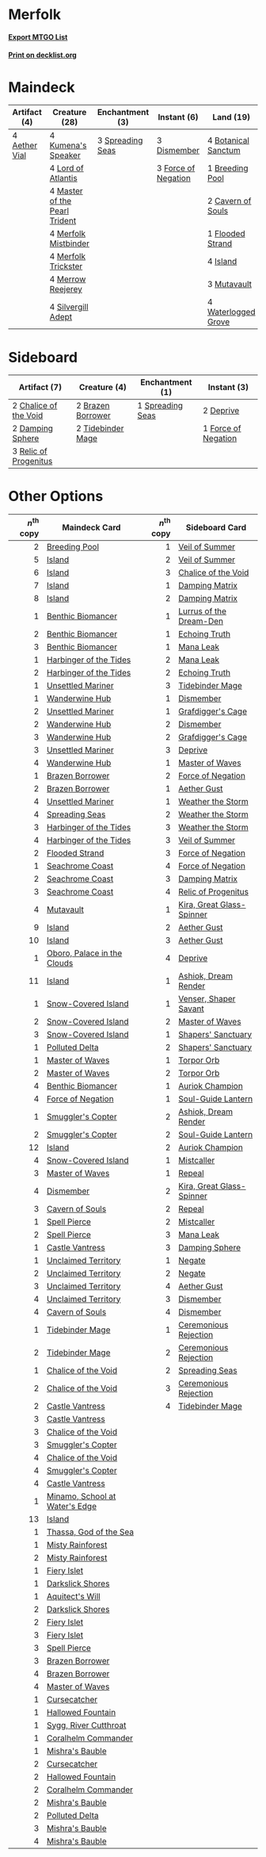 # Merfolk

#### [Export MTGO List](../collection/Merfolk/Merfolk.txt)
#### [Print on decklist.org](http://decklist.org/?deckmain=4%09Aether%20Vial%0A4%09Botanical%20Sanctum%0A1%09Breeding%20Pool%0A2%09Cavern%20of%20Souls%0A3%09Dismember%0A1%09Flooded%20Strand%0A3%09Force%20of%20Negation%0A4%09Island%0A4%09Kumena's%20Speaker%0A4%09Lord%20of%20Atlantis%0A4%09Master%20of%20the%20Pearl%20Trident%0A4%09Merfolk%20Mistbinder%0A4%09Merfolk%20Trickster%0A4%09Merrow%20Reejerey%0A3%09Mutavault%0A4%09Silvergill%20Adept%0A3%09Spreading%20Seas%0A4%09Waterlogged%20Grove&deckside=2%09Brazen%20Borrower%0A2%09Chalice%20of%20the%20Void%0A2%09Damping%20Sphere%0A2%09Deprive%0A1%09Force%20of%20Negation%0A3%09Relic%20of%20Progenitus%0A1%09Spreading%20Seas%0A2%09Tidebinder%20Mage)
# Maindeck

|                                     Artifact (4)                                      |                                             Creature (28)                                              |                                      Enchantment (3)                                      |                                         Instant (6)                                          |                                          Land (19)                                           |
|---------------------------------------------------------------------------------------|--------------------------------------------------------------------------------------------------------|-------------------------------------------------------------------------------------------|----------------------------------------------------------------------------------------------|----------------------------------------------------------------------------------------------|
|4 [Aether Vial](http://gatherer.wizards.com/Pages/Card/Details.aspx?multiverseid=48146)|4 [Kumena's Speaker](http://gatherer.wizards.com/Pages/Card/Details.aspx?multiverseid=435352)           |3 [Spreading Seas](http://gatherer.wizards.com/Pages/Card/Details.aspx?multiverseid=190405)|3 [Dismember](http://gatherer.wizards.com/Pages/Card/Details.aspx?multiverseid=382182)        |4 [Botanical Sanctum](http://gatherer.wizards.com/Pages/Card/Details.aspx?multiverseid=417817)|
|                                                                                       |4 [Lord of Atlantis](http://gatherer.wizards.com/Pages/Card/Details.aspx?multiverseid=707)              |                                                                                           |3 [Force of Negation](http://gatherer.wizards.com/Pages/Card/Details.aspx?multiverseid=464001)|1 [Breeding Pool](http://gatherer.wizards.com/Pages/Card/Details.aspx?multiverseid=97088)     |
|                                                                                       |4 [Master of the Pearl Trident](http://gatherer.wizards.com/Pages/Card/Details.aspx?multiverseid=438449)|                                                                                           |                                                                                              |2 [Cavern of Souls](http://gatherer.wizards.com/Pages/Card/Details.aspx?multiverseid=278058)  |
|                                                                                       |4 [Merfolk Mistbinder](http://gatherer.wizards.com/Pages/Card/Details.aspx?multiverseid=439823)         |                                                                                           |                                                                                              |1 [Flooded Strand](http://gatherer.wizards.com/Pages/Card/Details.aspx?multiverseid=405098)   |
|                                                                                       |4 [Merfolk Trickster](http://gatherer.wizards.com/Pages/Card/Details.aspx?multiverseid=442944)          |                                                                                           |                                                                                              |4 [Island](http://gatherer.wizards.com/Pages/Card/Details.aspx?multiverseid=439857)           |
|                                                                                       |4 [Merrow Reejerey](http://gatherer.wizards.com/Pages/Card/Details.aspx?multiverseid=438453)            |                                                                                           |                                                                                              |3 [Mutavault](http://gatherer.wizards.com/Pages/Card/Details.aspx?multiverseid=370733)        |
|                                                                                       |4 [Silvergill Adept](http://gatherer.wizards.com/Pages/Card/Details.aspx?multiverseid=139682)           |                                                                                           |                                                                                              |4 [Waterlogged Grove](http://gatherer.wizards.com/Pages/Card/Details.aspx?multiverseid=464198)|


# Sideboard

|                                          Artifact (7)                                          |                                        Creature (4)                                        |                                      Enchantment (1)                                      |                                         Instant (3)                                          |
|------------------------------------------------------------------------------------------------|--------------------------------------------------------------------------------------------|-------------------------------------------------------------------------------------------|----------------------------------------------------------------------------------------------|
|2 [Chalice of the Void](http://gatherer.wizards.com/Pages/Card/Details.aspx?multiverseid=442211)|2 [Brazen Borrower](http://gatherer.wizards.com/Pages/Card/Details.aspx?multiverseid=473001)|1 [Spreading Seas](http://gatherer.wizards.com/Pages/Card/Details.aspx?multiverseid=190405)|2 [Deprive](http://gatherer.wizards.com/Pages/Card/Details.aspx?multiverseid=193519)          |
|2 [Damping Sphere](http://gatherer.wizards.com/Pages/Card/Details.aspx?multiverseid=443101)     |2 [Tidebinder Mage](http://gatherer.wizards.com/Pages/Card/Details.aspx?multiverseid=438462)|                                                                                           |1 [Force of Negation](http://gatherer.wizards.com/Pages/Card/Details.aspx?multiverseid=464001)|
|3 [Relic of Progenitus](http://gatherer.wizards.com/Pages/Card/Details.aspx?multiverseid=174824)|                                                                                            |                                                                                           |                                                                                              |


# Other Options

|*n*<sup>th</sup> copy|                                             Maindeck Card                                              |*n*<sup>th</sup> copy|                                          Sideboard Card                                           |
|--------------------:|--------------------------------------------------------------------------------------------------------|--------------------:|---------------------------------------------------------------------------------------------------|
|                    2|[Breeding Pool](http://gatherer.wizards.com/Pages/Card/Details.aspx?multiverseid=97088)                 |                    1|[Veil of Summer](http://gatherer.wizards.com/Pages/Card/Details.aspx?multiverseid=466952)          |
|                    5|[Island](http://gatherer.wizards.com/Pages/Card/Details.aspx?multiverseid=439857)                       |                    2|[Veil of Summer](http://gatherer.wizards.com/Pages/Card/Details.aspx?multiverseid=466952)          |
|                    6|[Island](http://gatherer.wizards.com/Pages/Card/Details.aspx?multiverseid=439857)                       |                    3|[Chalice of the Void](http://gatherer.wizards.com/Pages/Card/Details.aspx?multiverseid=442211)     |
|                    7|[Island](http://gatherer.wizards.com/Pages/Card/Details.aspx?multiverseid=439857)                       |                    1|[Damping Matrix](http://gatherer.wizards.com/Pages/Card/Details.aspx?multiverseid=426043)          |
|                    8|[Island](http://gatherer.wizards.com/Pages/Card/Details.aspx?multiverseid=439857)                       |                    2|[Damping Matrix](http://gatherer.wizards.com/Pages/Card/Details.aspx?multiverseid=426043)          |
|                    1|[Benthic Biomancer](http://gatherer.wizards.com/Pages/Card/Details.aspx?multiverseid=457176)            |                    1|[Lurrus of the Dream-Den](http://gatherer.wizards.com/Pages/Card/Details.aspx?multiverseid=479746) |
|                    2|[Benthic Biomancer](http://gatherer.wizards.com/Pages/Card/Details.aspx?multiverseid=457176)            |                    1|[Echoing Truth](http://gatherer.wizards.com/Pages/Card/Details.aspx?multiverseid=405212)           |
|                    3|[Benthic Biomancer](http://gatherer.wizards.com/Pages/Card/Details.aspx?multiverseid=457176)            |                    1|[Mana Leak](http://gatherer.wizards.com/Pages/Card/Details.aspx?multiverseid=45242)                |
|                    1|[Harbinger of the Tides](http://gatherer.wizards.com/Pages/Card/Details.aspx?multiverseid=433017)       |                    2|[Mana Leak](http://gatherer.wizards.com/Pages/Card/Details.aspx?multiverseid=45242)                |
|                    2|[Harbinger of the Tides](http://gatherer.wizards.com/Pages/Card/Details.aspx?multiverseid=433017)       |                    2|[Echoing Truth](http://gatherer.wizards.com/Pages/Card/Details.aspx?multiverseid=405212)           |
|                    1|[Unsettled Mariner](http://gatherer.wizards.com/Pages/Card/Details.aspx?multiverseid=464165)            |                    3|[Tidebinder Mage](http://gatherer.wizards.com/Pages/Card/Details.aspx?multiverseid=438462)         |
|                    1|[Wanderwine Hub](http://gatherer.wizards.com/Pages/Card/Details.aspx?multiverseid=153456)               |                    1|[Dismember](http://gatherer.wizards.com/Pages/Card/Details.aspx?multiverseid=382182)               |
|                    2|[Unsettled Mariner](http://gatherer.wizards.com/Pages/Card/Details.aspx?multiverseid=464165)            |                    1|[Grafdigger's Cage](http://gatherer.wizards.com/Pages/Card/Details.aspx?multiverseid=278452)       |
|                    2|[Wanderwine Hub](http://gatherer.wizards.com/Pages/Card/Details.aspx?multiverseid=153456)               |                    2|[Dismember](http://gatherer.wizards.com/Pages/Card/Details.aspx?multiverseid=382182)               |
|                    3|[Wanderwine Hub](http://gatherer.wizards.com/Pages/Card/Details.aspx?multiverseid=153456)               |                    2|[Grafdigger's Cage](http://gatherer.wizards.com/Pages/Card/Details.aspx?multiverseid=278452)       |
|                    3|[Unsettled Mariner](http://gatherer.wizards.com/Pages/Card/Details.aspx?multiverseid=464165)            |                    3|[Deprive](http://gatherer.wizards.com/Pages/Card/Details.aspx?multiverseid=193519)                 |
|                    4|[Wanderwine Hub](http://gatherer.wizards.com/Pages/Card/Details.aspx?multiverseid=153456)               |                    1|[Master of Waves](http://gatherer.wizards.com/Pages/Card/Details.aspx?multiverseid=438441)         |
|                    1|[Brazen Borrower](http://gatherer.wizards.com/Pages/Card/Details.aspx?multiverseid=473001)              |                    2|[Force of Negation](http://gatherer.wizards.com/Pages/Card/Details.aspx?multiverseid=464001)       |
|                    2|[Brazen Borrower](http://gatherer.wizards.com/Pages/Card/Details.aspx?multiverseid=473001)              |                    1|[Aether Gust](http://gatherer.wizards.com/Pages/Card/Details.aspx?multiverseid=466796)             |
|                    4|[Unsettled Mariner](http://gatherer.wizards.com/Pages/Card/Details.aspx?multiverseid=464165)            |                    1|[Weather the Storm](http://gatherer.wizards.com/Pages/Card/Details.aspx?multiverseid=464140)       |
|                    4|[Spreading Seas](http://gatherer.wizards.com/Pages/Card/Details.aspx?multiverseid=190405)               |                    2|[Weather the Storm](http://gatherer.wizards.com/Pages/Card/Details.aspx?multiverseid=464140)       |
|                    3|[Harbinger of the Tides](http://gatherer.wizards.com/Pages/Card/Details.aspx?multiverseid=433017)       |                    3|[Weather the Storm](http://gatherer.wizards.com/Pages/Card/Details.aspx?multiverseid=464140)       |
|                    4|[Harbinger of the Tides](http://gatherer.wizards.com/Pages/Card/Details.aspx?multiverseid=433017)       |                    3|[Veil of Summer](http://gatherer.wizards.com/Pages/Card/Details.aspx?multiverseid=466952)          |
|                    2|[Flooded Strand](http://gatherer.wizards.com/Pages/Card/Details.aspx?multiverseid=405098)               |                    3|[Force of Negation](http://gatherer.wizards.com/Pages/Card/Details.aspx?multiverseid=464001)       |
|                    1|[Seachrome Coast](http://gatherer.wizards.com/Pages/Card/Details.aspx?multiverseid=209399)              |                    4|[Force of Negation](http://gatherer.wizards.com/Pages/Card/Details.aspx?multiverseid=464001)       |
|                    2|[Seachrome Coast](http://gatherer.wizards.com/Pages/Card/Details.aspx?multiverseid=209399)              |                    3|[Damping Matrix](http://gatherer.wizards.com/Pages/Card/Details.aspx?multiverseid=426043)          |
|                    3|[Seachrome Coast](http://gatherer.wizards.com/Pages/Card/Details.aspx?multiverseid=209399)              |                    4|[Relic of Progenitus](http://gatherer.wizards.com/Pages/Card/Details.aspx?multiverseid=174824)     |
|                    4|[Mutavault](http://gatherer.wizards.com/Pages/Card/Details.aspx?multiverseid=370733)                    |                    1|[Kira, Great Glass-Spinner](http://gatherer.wizards.com/Pages/Card/Details.aspx?multiverseid=74445)|
|                    9|[Island](http://gatherer.wizards.com/Pages/Card/Details.aspx?multiverseid=439857)                       |                    2|[Aether Gust](http://gatherer.wizards.com/Pages/Card/Details.aspx?multiverseid=466796)             |
|                   10|[Island](http://gatherer.wizards.com/Pages/Card/Details.aspx?multiverseid=439857)                       |                    3|[Aether Gust](http://gatherer.wizards.com/Pages/Card/Details.aspx?multiverseid=466796)             |
|                    1|[Oboro, Palace in the Clouds](http://gatherer.wizards.com/Pages/Card/Details.aspx?multiverseid=74206)   |                    4|[Deprive](http://gatherer.wizards.com/Pages/Card/Details.aspx?multiverseid=193519)                 |
|                   11|[Island](http://gatherer.wizards.com/Pages/Card/Details.aspx?multiverseid=439857)                       |                    1|[Ashiok, Dream Render](http://gatherer.wizards.com/Pages/Card/Details.aspx?multiverseid=461155)    |
|                    1|[Snow-Covered Island](http://gatherer.wizards.com/Pages/Card/Details.aspx?multiverseid=121130)          |                    1|[Venser, Shaper Savant](http://gatherer.wizards.com/Pages/Card/Details.aspx?multiverseid=136209)   |
|                    2|[Snow-Covered Island](http://gatherer.wizards.com/Pages/Card/Details.aspx?multiverseid=121130)          |                    2|[Master of Waves](http://gatherer.wizards.com/Pages/Card/Details.aspx?multiverseid=438441)         |
|                    3|[Snow-Covered Island](http://gatherer.wizards.com/Pages/Card/Details.aspx?multiverseid=121130)          |                    1|[Shapers' Sanctuary](http://gatherer.wizards.com/Pages/Card/Details.aspx?multiverseid=435362)      |
|                    1|[Polluted Delta](http://gatherer.wizards.com/Pages/Card/Details.aspx?multiverseid=405104)               |                    2|[Shapers' Sanctuary](http://gatherer.wizards.com/Pages/Card/Details.aspx?multiverseid=435362)      |
|                    1|[Master of Waves](http://gatherer.wizards.com/Pages/Card/Details.aspx?multiverseid=438441)              |                    1|[Torpor Orb](http://gatherer.wizards.com/Pages/Card/Details.aspx?multiverseid=233069)              |
|                    2|[Master of Waves](http://gatherer.wizards.com/Pages/Card/Details.aspx?multiverseid=438441)              |                    2|[Torpor Orb](http://gatherer.wizards.com/Pages/Card/Details.aspx?multiverseid=233069)              |
|                    4|[Benthic Biomancer](http://gatherer.wizards.com/Pages/Card/Details.aspx?multiverseid=457176)            |                    1|[Auriok Champion](http://gatherer.wizards.com/Pages/Card/Details.aspx?multiverseid=72921)          |
|                    4|[Force of Negation](http://gatherer.wizards.com/Pages/Card/Details.aspx?multiverseid=464001)            |                    1|[Soul-Guide Lantern](http://gatherer.wizards.com/Pages/Card/Details.aspx?multiverseid=476488)      |
|                    1|[Smuggler's Copter](http://gatherer.wizards.com/Pages/Card/Details.aspx?multiverseid=417808)            |                    2|[Ashiok, Dream Render](http://gatherer.wizards.com/Pages/Card/Details.aspx?multiverseid=461155)    |
|                    2|[Smuggler's Copter](http://gatherer.wizards.com/Pages/Card/Details.aspx?multiverseid=417808)            |                    2|[Soul-Guide Lantern](http://gatherer.wizards.com/Pages/Card/Details.aspx?multiverseid=476488)      |
|                   12|[Island](http://gatherer.wizards.com/Pages/Card/Details.aspx?multiverseid=439857)                       |                    2|[Auriok Champion](http://gatherer.wizards.com/Pages/Card/Details.aspx?multiverseid=72921)          |
|                    4|[Snow-Covered Island](http://gatherer.wizards.com/Pages/Card/Details.aspx?multiverseid=121130)          |                    1|[Mistcaller](http://gatherer.wizards.com/Pages/Card/Details.aspx?multiverseid=447198)              |
|                    3|[Master of Waves](http://gatherer.wizards.com/Pages/Card/Details.aspx?multiverseid=438441)              |                    1|[Repeal](http://gatherer.wizards.com/Pages/Card/Details.aspx?multiverseid=405357)                  |
|                    4|[Dismember](http://gatherer.wizards.com/Pages/Card/Details.aspx?multiverseid=382182)                    |                    2|[Kira, Great Glass-Spinner](http://gatherer.wizards.com/Pages/Card/Details.aspx?multiverseid=74445)|
|                    3|[Cavern of Souls](http://gatherer.wizards.com/Pages/Card/Details.aspx?multiverseid=278058)              |                    2|[Repeal](http://gatherer.wizards.com/Pages/Card/Details.aspx?multiverseid=405357)                  |
|                    1|[Spell Pierce](http://gatherer.wizards.com/Pages/Card/Details.aspx?multiverseid=425876)                 |                    2|[Mistcaller](http://gatherer.wizards.com/Pages/Card/Details.aspx?multiverseid=447198)              |
|                    2|[Spell Pierce](http://gatherer.wizards.com/Pages/Card/Details.aspx?multiverseid=425876)                 |                    3|[Mana Leak](http://gatherer.wizards.com/Pages/Card/Details.aspx?multiverseid=45242)                |
|                    1|[Castle Vantress](http://gatherer.wizards.com/Pages/Card/Details.aspx?multiverseid=473204)              |                    3|[Damping Sphere](http://gatherer.wizards.com/Pages/Card/Details.aspx?multiverseid=443101)          |
|                    1|[Unclaimed Territory](http://gatherer.wizards.com/Pages/Card/Details.aspx?multiverseid=435419)          |                    1|[Negate](http://gatherer.wizards.com/Pages/Card/Details.aspx?multiverseid=423707)                  |
|                    2|[Unclaimed Territory](http://gatherer.wizards.com/Pages/Card/Details.aspx?multiverseid=435419)          |                    2|[Negate](http://gatherer.wizards.com/Pages/Card/Details.aspx?multiverseid=423707)                  |
|                    3|[Unclaimed Territory](http://gatherer.wizards.com/Pages/Card/Details.aspx?multiverseid=435419)          |                    4|[Aether Gust](http://gatherer.wizards.com/Pages/Card/Details.aspx?multiverseid=466796)             |
|                    4|[Unclaimed Territory](http://gatherer.wizards.com/Pages/Card/Details.aspx?multiverseid=435419)          |                    3|[Dismember](http://gatherer.wizards.com/Pages/Card/Details.aspx?multiverseid=382182)               |
|                    4|[Cavern of Souls](http://gatherer.wizards.com/Pages/Card/Details.aspx?multiverseid=278058)              |                    4|[Dismember](http://gatherer.wizards.com/Pages/Card/Details.aspx?multiverseid=382182)               |
|                    1|[Tidebinder Mage](http://gatherer.wizards.com/Pages/Card/Details.aspx?multiverseid=438462)              |                    1|[Ceremonious Rejection](http://gatherer.wizards.com/Pages/Card/Details.aspx?multiverseid=417613)   |
|                    2|[Tidebinder Mage](http://gatherer.wizards.com/Pages/Card/Details.aspx?multiverseid=438462)              |                    2|[Ceremonious Rejection](http://gatherer.wizards.com/Pages/Card/Details.aspx?multiverseid=417613)   |
|                    1|[Chalice of the Void](http://gatherer.wizards.com/Pages/Card/Details.aspx?multiverseid=442211)          |                    2|[Spreading Seas](http://gatherer.wizards.com/Pages/Card/Details.aspx?multiverseid=190405)          |
|                    2|[Chalice of the Void](http://gatherer.wizards.com/Pages/Card/Details.aspx?multiverseid=442211)          |                    3|[Ceremonious Rejection](http://gatherer.wizards.com/Pages/Card/Details.aspx?multiverseid=417613)   |
|                    2|[Castle Vantress](http://gatherer.wizards.com/Pages/Card/Details.aspx?multiverseid=473204)              |                    4|[Tidebinder Mage](http://gatherer.wizards.com/Pages/Card/Details.aspx?multiverseid=438462)         |
|                    3|[Castle Vantress](http://gatherer.wizards.com/Pages/Card/Details.aspx?multiverseid=473204)              |                     |                                                                                                   |
|                    3|[Chalice of the Void](http://gatherer.wizards.com/Pages/Card/Details.aspx?multiverseid=442211)          |                     |                                                                                                   |
|                    3|[Smuggler's Copter](http://gatherer.wizards.com/Pages/Card/Details.aspx?multiverseid=417808)            |                     |                                                                                                   |
|                    4|[Chalice of the Void](http://gatherer.wizards.com/Pages/Card/Details.aspx?multiverseid=442211)          |                     |                                                                                                   |
|                    4|[Smuggler's Copter](http://gatherer.wizards.com/Pages/Card/Details.aspx?multiverseid=417808)            |                     |                                                                                                   |
|                    4|[Castle Vantress](http://gatherer.wizards.com/Pages/Card/Details.aspx?multiverseid=473204)              |                     |                                                                                                   |
|                    1|[Minamo, School at Water's Edge](http://gatherer.wizards.com/Pages/Card/Details.aspx?multiverseid=79179)|                     |                                                                                                   |
|                   13|[Island](http://gatherer.wizards.com/Pages/Card/Details.aspx?multiverseid=439857)                       |                     |                                                                                                   |
|                    1|[Thassa, God of the Sea](http://gatherer.wizards.com/Pages/Card/Details.aspx?multiverseid=373535)       |                     |                                                                                                   |
|                    1|[Misty Rainforest](http://gatherer.wizards.com/Pages/Card/Details.aspx?multiverseid=405102)             |                     |                                                                                                   |
|                    2|[Misty Rainforest](http://gatherer.wizards.com/Pages/Card/Details.aspx?multiverseid=405102)             |                     |                                                                                                   |
|                    1|[Fiery Islet](http://gatherer.wizards.com/Pages/Card/Details.aspx?multiverseid=464187)                  |                     |                                                                                                   |
|                    1|[Darkslick Shores](http://gatherer.wizards.com/Pages/Card/Details.aspx?multiverseid=209400)             |                     |                                                                                                   |
|                    1|[Aquitect's Will](http://gatherer.wizards.com/Pages/Card/Details.aspx?multiverseid=438442)              |                     |                                                                                                   |
|                    2|[Darkslick Shores](http://gatherer.wizards.com/Pages/Card/Details.aspx?multiverseid=209400)             |                     |                                                                                                   |
|                    2|[Fiery Islet](http://gatherer.wizards.com/Pages/Card/Details.aspx?multiverseid=464187)                  |                     |                                                                                                   |
|                    3|[Fiery Islet](http://gatherer.wizards.com/Pages/Card/Details.aspx?multiverseid=464187)                  |                     |                                                                                                   |
|                    3|[Spell Pierce](http://gatherer.wizards.com/Pages/Card/Details.aspx?multiverseid=425876)                 |                     |                                                                                                   |
|                    3|[Brazen Borrower](http://gatherer.wizards.com/Pages/Card/Details.aspx?multiverseid=473001)              |                     |                                                                                                   |
|                    4|[Brazen Borrower](http://gatherer.wizards.com/Pages/Card/Details.aspx?multiverseid=473001)              |                     |                                                                                                   |
|                    4|[Master of Waves](http://gatherer.wizards.com/Pages/Card/Details.aspx?multiverseid=438441)              |                     |                                                                                                   |
|                    1|[Cursecatcher](http://gatherer.wizards.com/Pages/Card/Details.aspx?multiverseid=442042)                 |                     |                                                                                                   |
|                    1|[Hallowed Fountain](http://gatherer.wizards.com/Pages/Card/Details.aspx?multiverseid=97071)             |                     |                                                                                                   |
|                    1|[Sygg, River Cutthroat](http://gatherer.wizards.com/Pages/Card/Details.aspx?multiverseid=147377)        |                     |                                                                                                   |
|                    1|[Coralhelm Commander](http://gatherer.wizards.com/Pages/Card/Details.aspx?multiverseid=193651)          |                     |                                                                                                   |
|                    1|[Mishra's Bauble](http://gatherer.wizards.com/Pages/Card/Details.aspx?multiverseid=122122)              |                     |                                                                                                   |
|                    2|[Cursecatcher](http://gatherer.wizards.com/Pages/Card/Details.aspx?multiverseid=442042)                 |                     |                                                                                                   |
|                    2|[Hallowed Fountain](http://gatherer.wizards.com/Pages/Card/Details.aspx?multiverseid=97071)             |                     |                                                                                                   |
|                    2|[Coralhelm Commander](http://gatherer.wizards.com/Pages/Card/Details.aspx?multiverseid=193651)          |                     |                                                                                                   |
|                    2|[Mishra's Bauble](http://gatherer.wizards.com/Pages/Card/Details.aspx?multiverseid=122122)              |                     |                                                                                                   |
|                    2|[Polluted Delta](http://gatherer.wizards.com/Pages/Card/Details.aspx?multiverseid=405104)               |                     |                                                                                                   |
|                    3|[Mishra's Bauble](http://gatherer.wizards.com/Pages/Card/Details.aspx?multiverseid=122122)              |                     |                                                                                                   |
|                    4|[Mishra's Bauble](http://gatherer.wizards.com/Pages/Card/Details.aspx?multiverseid=122122)              |                     |                                                                                                   |

